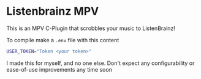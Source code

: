 # Listenbrainz MPV
This is an MPV C-Plugin that scrobbles your music to ListenBrainz!

To compile make a `.env` file with this content
```sh
USER_TOKEN="Token <your token>"
```
I made this for myself, and no one else. Don't expect any configurability or ease-of-use
improvements any time soon